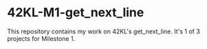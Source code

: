 # 42KL-M1-get_next_line
This repository contains my work on 42KL's get_next_line. It's 1 of 3 projects for Milestone 1.
